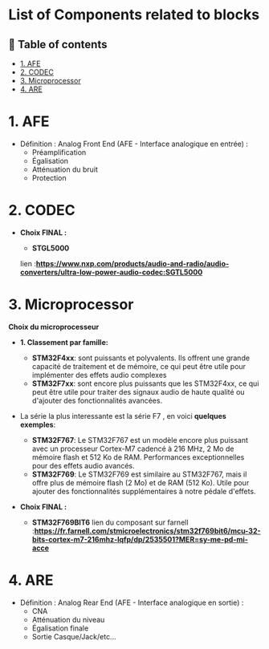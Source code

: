 # List of Components related to blocks

## 📖 Table of contents

- [1. AFE](#1-afe)
- [2. CODEC](#2-codec)
- [3. Microprocessor](#3-microprocessor)
- [4. ARE](#4-are)


# 1. AFE
- Définition : Analog Front End (AFE - Interface analogique en entrée) : 
  - Préamplification
  - Égalisation
  - Atténuation du bruit
  - Protection
  
# 2. CODEC

- **Choix FINAL :**

    - **STGL5000**

    lien  :**https://www.nxp.com/products/audio-and-radio/audio-converters/ultra-low-power-audio-codec:SGTL5000**

# 3. Microprocessor

**Choix du microprocesseur**
  - **1. Classement par famille:**
    - **STM32F4xx**: sont puissants et polyvalents. Ils offrent une grande capacité de traitement et de mémoire, ce qui peut être utile pour implémenter des effets audio complexes
    - **STM32F7xx**: sont encore plus puissants que les STM32F4xx, ce qui peut être utile pour traiter des signaux audio de haute qualité ou d'ajouter des fonctionnalités avancées.

  - La série la plus interessante est la série F7 , en voici **quelques exemples**:
    
    - **STM32F767**: Le STM32F767 est un modèle encore plus puissant avec un processeur Cortex-M7 cadencé à 216 MHz, 2 Mo de mémoire flash et 512 Ko de RAM. Performances exceptionnelles pour des effets audio avancés.
    - **STM32F769**: Le STM32F769 est similaire au STM32F767, mais il offre plus de mémoire flash (2 Mo) et de RAM (512 Ko). Utile pour ajouter des fonctionnalités supplémentaires à notre pédale d'effets.

  - **Choix FINAL :**

    - **STM32F769BIT6**
    lien du composant sur farnell :**https://fr.farnell.com/stmicroelectronics/stm32f769bit6/mcu-32-bits-cortex-m7-216mhz-lqfp/dp/2535501?MER=sy-me-pd-mi-acce**

# 4. ARE
- Définition : Analog Rear End (AFE - Interface analogique en sortie) : 
  - CNA
  - Atténuation du niveau
  - Égalisation finale
  - Sortie Casque/Jack/etc...
